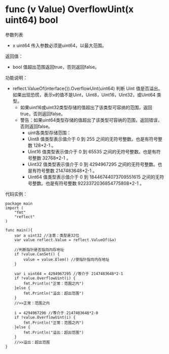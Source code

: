 # func (v Value) OverflowUint(x uint64) bool

参数列表

- x uint64 传入参数必须是uint64，以最大范围。

返回值：

- bool 值超出范围返回true，否则返回false。

功能说明：

- reflect.ValueOf(interface{}).OverflowUint(uint64) 判断 Uint 值是否溢出。如果出现恐慌，表示v的值不是Uint，Uint8，Uint16，Uint32，或Uint64 类型。
	- 如果uint16或uint32类型存储的值超出了该类型可容纳的范围，返回true，否则返回false。
	- 警告：如果uint64类型存储的值超出了该类型可容纳的范围，返回错误，否则返回false。
		- uint各类型存储范围：
		- Uint8 值类型表示值介于 0 到 255 之间的无符号整数。也是有符号整数 128*2-1 。
		- Uint16 值类型表示值介于 0 到 65535 之间的无符号整数。也是有符号整数 32768*2-1 。
		- Uint32 值类型表示值介于 0 到 4294967295 之间的无符号整数。也是有符号整数 2147483648*2-1 。
		- Uint64 值类型表示值介于 0 到 18446744073709551615 之间的无符号整数。也是有符号整数 9223372036854775808*2-1 。

代码实例：
	
	package main
	import (
	    "fmt"
	    "reflect"
	)
	
	func main(){
		var a uint32 //注意：类型是32位
		var value reflect.Value = reflect.ValueOf(&a)
		
		//判断指针是否指向内存地址
		if !value.CanSet() {
			value = value.Elem() //使指针指向内存地址
		}
		
		var i uint64 = 4294967295 //等介于 2147483648*2-1
		if !value.OverflowUint(i) {
			fmt.Println("正常：范围之内")
		}else {
			fmt.Println("溢出：超出范围")
		}
		//>>正常：范围之内
		
		i = 4294967296 //等介于 2147483648*2-0
		if !value.OverflowUint(i) {
			fmt.Println("正常：范围之内")
		}else {
			fmt.Println("溢出：超出范围")
		}
		//>>溢出：超出范围
	}
